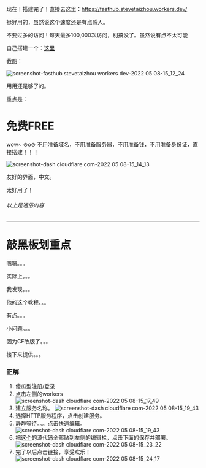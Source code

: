 现在！搭建完了！直接去这里：<https://fasthub.stevetaizhou.workers.dev/>

挺好用的，虽然说这个速度还是有点感人。

不要过多的访问！每天最多100,000次访问，别搞没了。虽然说有点不太可能

自己搭建一个：[这里](https://github.com/hunshcn/gh-proxy#cf-worker%E7%89%88%E6%9C%AC%E9%83%A8%E7%BD%B2)

截图：

![screenshot-fasthub stevetaizhou workers dev-2022 05 08-15_12_24](https://user-images.githubusercontent.com/85382878/167285872-19970c37-a9ff-4b4a-9e37-597de7691497.png)

用用还是够了的。

重点是：

# 免费FREE

wow~ ⊙o⊙ 不用准备域名，不用准备服务器，不用准备钱，不用准备身份证，直接搭建！！！

![screenshot-dash cloudflare com-2022 05 08-15_14_13](https://user-images.githubusercontent.com/85382878/167285925-89f38f1a-13e2-4d04-90da-348a3602d407.png)

友好的界面，中文。

太好用了！

###### 以上是通俗内容

-----

# 敲黑板划重点

嗯嗯。。。

实际上。。。

我发现。。。

他的这个教程。。。

有点。。。

小问题。。。

因为CF改版了。。。

接下来提供。。。

### 正解

1. 傻瓜型注册/登录  
2. 点击左侧的workers  ![screenshot-dash cloudflare com-2022 05 08-15_17_49](https://user-images.githubusercontent.com/85382878/167286041-71ac5165-8720-4502-afb4-e9b00c0269c6.png)
3. 建立服务名称。  ![screenshot-dash cloudflare com-2022 05 08-15_19_43](https://user-images.githubusercontent.com/85382878/167286084-4ef4feb5-2bca-4645-83e2-eac9eb9edd44.png)
4. 选择HTTP服务程序，点击创建服务。
5. 静静等待。。。点击快速编辑。  ![screenshot-dash cloudflare com-2022 05 08-15_19_43](https://user-images.githubusercontent.com/85382878/167286125-2bcf270a-522f-4f8a-bac1-56ab294425e8.png)
6. 把[这个](https://cdn.jsdelivr.net/gh/hunshcn/gh-proxy@master/index.js)的源代码全部贴到左侧的编辑栏，点击下面的保存并部署。  ![screenshot-dash cloudflare com-2022 05 08-15_23_22](https://user-images.githubusercontent.com/85382878/167286191-a4b2a36d-49ae-4757-922b-bda46372f678.png)
7. 完了以后点击链接，享受欢乐！  ![screenshot-dash cloudflare com-2022 05 08-15_24_17](https://user-images.githubusercontent.com/85382878/167286224-c9e52913-0f08-4f75-89f9-e25c25079ea4.png)







